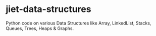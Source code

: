 # jiet-data-structures

Python code on various Data Structures like Array, LinkedList, Stacks, Queues, Trees, Heaps & Graphs.
